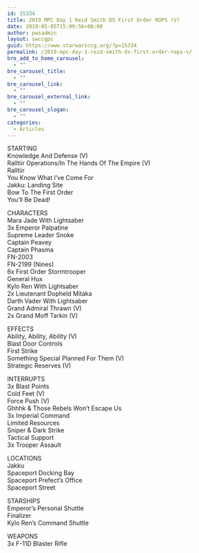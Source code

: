 ```yaml
---
id: 15334
title: 2019 MPC Day 1 Reid Smith DS First Order ROPS (V)
date: 2019-05-05T15:09:56+00:00
author: pwsadmin
layout: swccgpc
guid: https://www.starwarsccg.org/?p=15334
permalink: /2019-mpc-day-1-reid-smith-ds-first-order-rops-v/
bre_add_to_home_carousel:
  - ""
bre_carousel_title:
  - ""
bre_carousel_link:
  - ""
bre_carousel_external_link:
  - ""
bre_carousel_slogan:
  - ""
categories:
  - Articles
---
```

  


STARTING  
Knowledge And Defense (V)  
Ralltiir Operations/In The Hands Of The Empire (V)  
Ralltiir  
You Know What I&#8217;ve Come For  
Jakku: Landing Site  
Bow To The First Order  
You&#8217;ll Be Dead!

CHARACTERS  
Mara Jade With Lightsaber  
3x Emperor Palpatine  
Supreme Leader Snoke  
Captain Peavey  
Captain Phasma  
FN-2003  
FN-2199 (Nines)  
6x First Order Stormtrooper  
General Hux  
Kylo Ren With Lightsaber  
2x Lieutenant Dopheld Mitaka  
Darth Vader With Lightsaber  
Grand Admiral Thrawn (V)  
2x Grand Moff Tarkin (V)

EFFECTS  
Ability, Ability, Ability (V)  
Blast Door Controls  
First Strike  
Something Special Planned For Them (V)  
Strategic Reserves (V)

INTERRUPTS  
3x Blast Points  
Cold Feet (V)  
Force Push (V)  
Ghhhk & Those Rebels Won&#8217;t Escape Us  
3x Imperial Command  
Limited Resources  
Sniper & Dark Strike  
Tactical Support  
3x Trooper Assault

LOCATIONS  
Jakku  
Spaceport Docking Bay  
Spaceport Prefect&#8217;s Office  
Spaceport Street

STARSHIPS  
Emperor&#8217;s Personal Shuttle  
Finalizer  
Kylo Ren&#8217;s Command Shuttle

WEAPONS  
3x F-11D Blaster Rifle